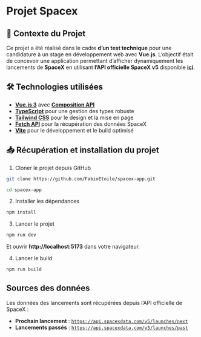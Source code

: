 # Projet Spacex

## 🚀 Contexte du Projet

Ce projet a été réalisé dans le cadre **d’un test technique** pour une candidature à un stage en développement web avec **Vue.js**. L’objectif était de concevoir une application permettant d’afficher dynamiquement les lancements de **SpaceX** en utilisant **l’API officielle SpaceX v5** disponible [**ici**](https://github.com/r-spacex/SpaceX-API).

## 🛠️ **Technologies utilisées**

-   [**Vue.js 3**](https://vuejs.org/) avec [**Composition API**](https://vuejs.org/guide/extras/composition-api-faq.html)
-   [**TypeScript**](https://www.typescriptlang.org/) pour une gestion des types robuste
-   [**Tailwind CSS**](https://tailwindcss.com/) pour le design et la mise en page
-   [**Fetch API**](https://developer.mozilla.org/en-US/docs/Web/API/Fetch_API/Using_Fetch) pour la récupération des données SpaceX
-   [**Vite**](https://vitejs.dev/) pour le développement et le build optimisé

## 📥 **Récupération et installation du projet**

1) Cloner le projet depuis GitHub
````bash
git clone https://github.com/FabioEtoile/spacex-app.git
````

````bash
cd spacex-app
````

2) Installer les dépendances
````bash
npm install
````
3) Lancer le projet
````bash
npm run dev
````

Et ouvrir **http://localhost:5173** dans votre navigateur.

4) Lancer le build 
````bash
npm run build
````
## **Sources des données**

Les données des lancements sont récupérées depuis l’API officielle de SpaceX :

-   **Prochain lancement** : [`https://api.spacexdata.com/v5/launches/next`](https://api.spacexdata.com/v5/launches/next)
-   **Lancements passés** : [`https://api.spacexdata.com/v5/launches/past`](https://api.spacexdata.com/v5/launches/past)